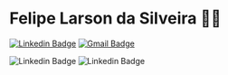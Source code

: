 <!--
**felipelarson/felipelarson** is a ✨ _special_ ✨ repository because its `README.md` (this file) appears on your GitHub profile.

Here are some ideas to get you started:

- 🔭 I’m currently working on ...
- 🌱 I’m currently learning ...
- 👯 I’m looking to collaborate on ...
- 🤔 I’m looking for help with ...
- 💬 Ask me about ...
- 📫 How to reach me: ...
- 😄 Pronouns: ...
- ⚡ Fun fact: ...
-->

# Felipe Larson da Silveira :man_technologist:

[![Linkedin Badge](https://img.shields.io/badge/-felipesilveira-blue?style=flat-square&logo=Linkedin&logoColor=white&link=https://www.linkedin.com/in/felipe-larson-da-silveira/)](https://www.linkedin.com/in/felipe-larson-da-silveira/)
[![Gmail Badge](https://img.shields.io/badge/-felipelarson@msn.com-c14438?style=flat-square&logo=Gmail&logoColor=white&link=mailto:felipelarson@msn.com)](mailto:felipelarson@msn.com)

![Linkedin Badge](https://img.shields.io/badge/-PHP-blue?style=flat-square&logo=PHP&logoColor=white)
![Linkedin Badge](https://img.shields.io/badge/-Javascript-yellow?style=flat-square&logo=Javascript##&logoColor=white)
